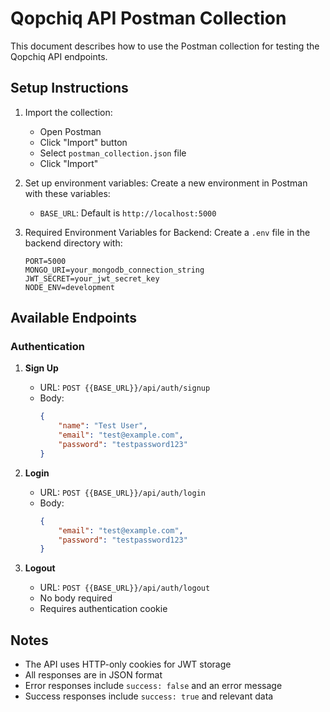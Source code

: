 # Qopchiq API Postman Collection

This document describes how to use the Postman collection for testing the Qopchiq API endpoints.

## Setup Instructions

1. Import the collection:
   - Open Postman
   - Click "Import" button
   - Select `postman_collection.json` file
   - Click "Import"

2. Set up environment variables:
   Create a new environment in Postman with these variables:
   - `BASE_URL`: Default is `http://localhost:5000`

3. Required Environment Variables for Backend:
   Create a `.env` file in the backend directory with:
   ```
   PORT=5000
   MONGO_URI=your_mongodb_connection_string
   JWT_SECRET=your_jwt_secret_key
   NODE_ENV=development
   ```

## Available Endpoints

### Authentication

1. **Sign Up**
   - URL: `POST {{BASE_URL}}/api/auth/signup`
   - Body:
     ```json
     {
         "name": "Test User",
         "email": "test@example.com",
         "password": "testpassword123"
     }
     ```

2. **Login**
   - URL: `POST {{BASE_URL}}/api/auth/login`
   - Body:
     ```json
     {
         "email": "test@example.com",
         "password": "testpassword123"
     }
     ```

3. **Logout**
   - URL: `POST {{BASE_URL}}/api/auth/logout`
   - No body required
   - Requires authentication cookie

## Notes
- The API uses HTTP-only cookies for JWT storage
- All responses are in JSON format
- Error responses include `success: false` and an error message
- Success responses include `success: true` and relevant data